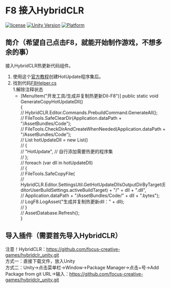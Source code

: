 # F8 接入HybridCLR

[![license](http://img.shields.io/badge/license-MIT-green.svg)](https://opensource.org/licenses/MIT) 
[![Unity Version](https://img.shields.io/badge/unity-2021.3.15f1-blue)](https://unity.com) 
[![Platform](https://img.shields.io/badge/platform-Win%20%7C%20Android%20%7C%20iOS%20%7C%20Mac%20%7C%20Linux%20%7C%20WebGL-orange)]() 

## 简介（希望自己点击F8，就能开始制作游戏，不想多余的事）
接入HybridCLR热更新代码组件。
1. 使用这个[官方教程](https://hybridclr.doc.code-philosophy.com/docs/beginner/quickstart)创建HotUpdate程序集后。  
2. 找到代码[F8Helper.cs](https://github.com/TippingGame/F8Framework/blob/main/Editor/F8Helper/F8Helper.cs)  
	1.解除注释状态
	* [MenuItem("开发工具/生成并复制热更新Dll-F8")]
	  public static void GenerateCopyHotUpdateDll()  
	  {  
	  // HybridCLR.Editor.Commands.PrebuildCommand.GenerateAll();  
	  // FileTools.SafeClearDir(Application.dataPath + "/AssetBundles/Code");  
	  // FileTools.CheckDirAndCreateWhenNeeded(Application.dataPath + "/AssetBundles/Code");  
	  // List<string> hotUpdateDll = new List<string>()  
	  // {  
	  //     "HotUpdate", // 自行添加需要热更的程序集  
	  // };  
	  // foreach (var dll in hotUpdateDll)  
	  // {  
	  //     FileTools.SafeCopyFile(  
	  //         HybridCLR.Editor.SettingsUtil.GetHotUpdateDllsOutputDirByTarget(EditorUserBuildSettings.activeBuildTarget) + "/" + dll + ".dll",  
	  //         Application.dataPath + "/AssetBundles/Code/" + dll + ".bytes");  
	  //     LogF8.LogAsset("生成并复制热更新dll：" + dll);  
	  // }  
	  // AssetDatabase.Refresh();  
	  }  

## 导入插件（需要首先导入HybridCLR）
注意！HybridCLR：https://github.com/focus-creative-games/hybridclr_unity.git  
方式一：直接下载文件，放入Unity  
方式二：Unity->点击菜单栏->Window->Package Manager->点击+号->Add Package from git URL->输入：https://github.com/focus-creative-games/hybridclr_unity.git  
